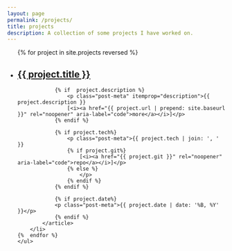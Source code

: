 ```yaml
---
layout: page
permalink: /projects/
title: projects
description: A collection of some projects I have worked on.
---
```

<div class="posts" itemscope="" itemtype="http://schema.org/Blog">
    <ul class="post-list">
    {% for project in site.projects reversed %}
        <li>
            <article class="post" itemprop="blogPost" itemscope="" itemtype="http://schema.org/BlogPosting">
                <h2><a class="poem-title" itemprop="url" href="{{ project.url | prepend: site.baseurl }}"><div itemprop="name">{{ project.title }}</div></a></h2>
                
                {% if  project.description %}
                    <p class="post-meta" itemprop="description">{{  project.description }}
                    [<i><a href="{{ project.url | prepend: site.baseurl }}" rel="noopener" aria-label="code">more</a></i>]</p>
                {% endif %}
                
                {% if project.tech%}
                    <p class="post-meta">{{ project.tech | join: ', ' }}
                    {% if project.git%}
                        [<i><a href="{{ project.git }}" rel="noopener" aria-label="code">repo</a></i>]</p>
                    {% else %}
                        </p>
                    {% endif %}
                {% endif %}

                {% if project.date%}
                <p class="post-meta">{{ project.date | date: '%B, %Y' }}</p>
                {% endif %}
            </article>
        </li>
    {%  endfor %}
    </ul>
</div>